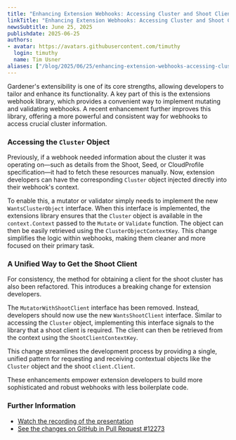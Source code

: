 ```yaml
---
title: "Enhancing Extension Webhooks: Accessing Cluster and Shoot Client from the Context"
linkTitle: "Enhancing Extension Webhooks: Accessing Cluster and Shoot Client from the Context"
newsSubtitle: June 25, 2025
publishdate: 2025-06-25
authors:
- avatar: https://avatars.githubusercontent.com/timuthy
  login: timuthy
  name: Tim Usner
aliases: ["/blog/2025/06/25/enhancing-extension-webhooks-accessing-cluster-and-shoot-client-from-the-context"]
---
```


Gardener's extensibility is one of its core strengths, allowing developers to tailor and enhance its functionality. A key part of this is the extensions webhook library, which provides a convenient way to implement mutating and validating webhooks. A recent enhancement further improves this library, offering a more powerful and consistent way for webhooks to access crucial cluster information.

### Accessing the `Cluster` Object

Previously, if a webhook needed information about the cluster it was operating on—such as details from the Shoot, Seed, or CloudProfile specification—it had to fetch these resources manually. Now, extension developers can have the corresponding `Cluster` object injected directly into their webhook's context.

To enable this, a mutator or validator simply needs to implement the new `WantsClusterObject` interface. When this interface is implemented, the extensions library ensures that the `Cluster` object is available in the `context.Context` passed to the `Mutate` or `Validate` function. The object can then be easily retrieved using the `ClusterObjectContextKey`. This change simplifies the logic within webhooks, making them cleaner and more focused on their primary task.

### A Unified Way to Get the Shoot Client

For consistency, the method for obtaining a client for the shoot cluster has also been refactored. This introduces a breaking change for extension developers.

The `MutatorWithShootClient` interface has been removed. Instead, developers should now use the new `WantsShootClient` interface. Similar to accessing the `Cluster` object, implementing this interface signals to the library that a shoot client is required. The client can then be retrieved from the context using the `ShootClientContextKey`.

This change streamlines the development process by providing a single, unified pattern for requesting and receiving contextual objects like the `Cluster` object and the shoot `client.Client`.

These enhancements empower extension developers to build more sophisticated and robust webhooks with less boilerplate code.

### Further Information

*   [Watch the recording of the presentation](https://youtu.be/kcXSyloteSs?t=1782)
*   [See the changes on GitHub in Pull Request #12273](https://github.com/gardener/gardener/pull/12273)